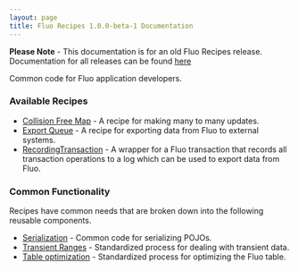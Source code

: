 ```yaml
---
layout: page
title: Fluo Recipes 1.0.0-beta-1 Documentation
---
```


**Please Note** - This documentation is for an old Fluo Recipes release.  Documentation for all releases can be found [here](/docs/)

Common code for Fluo application developers.  

### Available Recipes

* [Collision Free Map][cfm] - A recipe for making many to many updates.
* [Export Queue][export-q] - A recipe for exporting data from Fluo to external systems.
* [RecordingTransaction][recording-tx] - A wrapper for a Fluo transaction that records all transaction
operations to a log which can be used to export data from Fluo.

### Common Functionality

Recipes have common needs that are broken down into the following reusable components.

* [Serialization][serialization] - Common code for serializing POJOs. 
* [Transient Ranges][transient] - Standardized process for dealing with transient data.
* [Table optimization][optimization] - Standardized process for optimizing the Fluo table.

[cfm]: /docs/fluo-recipes/1.0.0-beta-1/cfm/
[export-q]: /docs/fluo-recipes/1.0.0-beta-1/export-queue/
[recording-tx]: /docs/fluo-recipes/1.0.0-beta-1/recording-tx/
[serialization]: /docs/fluo-recipes/1.0.0-beta-1/serialization/
[transient]: /docs/fluo-recipes/1.0.0-beta-1/transient/
[optimization]: /docs/fluo-recipes/1.0.0-beta-1/table-optimization/

